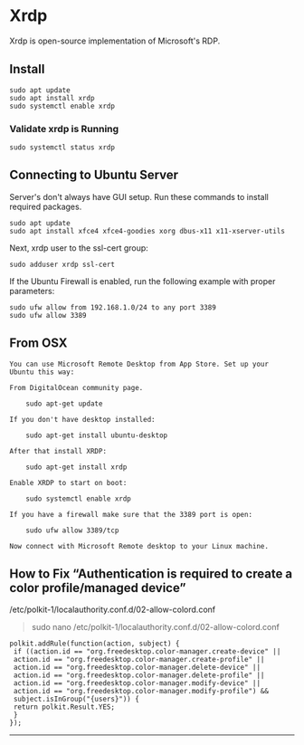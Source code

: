 # Xrdp

Xrdp is open-source implementation of Microsoft's RDP.

## Install

```
sudo apt update
sudo apt install xrdp
sudo systemctl enable xrdp
```

### Validate xrdp is Running

```
sudo systemctl status xrdp
```

## Connecting to Ubuntu Server

Server's don't always have GUI setup. Run these commands to install required packages.

```
sudo apt update
sudo apt install xfce4 xfce4-goodies xorg dbus-x11 x11-xserver-utils
```

Next, xrdp user to the ssl-cert group:

```
sudo adduser xrdp ssl-cert
```

If the Ubuntu Firewall is enabled, run the following example with proper parameters:

```
sudo ufw allow from 192.168.1.0/24 to any port 3389
sudo ufw allow 3389
```

## From OSX

```
You can use Microsoft Remote Desktop from App Store. Set up your Ubuntu this way:

From DigitalOcean community page.

    sudo apt-get update

If you don't have desktop installed:

    sudo apt-get install ubuntu-desktop

After that install XRDP:

    sudo apt-get install xrdp

Enable XRDP to start on boot:

    sudo systemctl enable xrdp

If you have a firewall make sure that the 3389 port is open:

    sudo ufw allow 3389/tcp

Now connect with Microsoft Remote desktop to your Linux machine.
```

## How to Fix “Authentication is required to create a color profile/managed device”

/etc/polkit-1/localauthority.conf.d/02-allow-colord.conf

> sudo nano /etc/polkit-1/localauthority.conf.d/02-allow-colord.conf

```Create a config profile, reboot, and the message should decease
polkit.addRule(function(action, subject) {
 if ((action.id == "org.freedesktop.color-manager.create-device" ||
 action.id == "org.freedesktop.color-manager.create-profile" ||
 action.id == "org.freedesktop.color-manager.delete-device" ||
 action.id == "org.freedesktop.color-manager.delete-profile" ||
 action.id == "org.freedesktop.color-manager.modify-device" ||
 action.id == "org.freedesktop.color-manager.modify-profile") &&
 subject.isInGroup("{users}")) {
 return polkit.Result.YES;
 }
});
```

---
